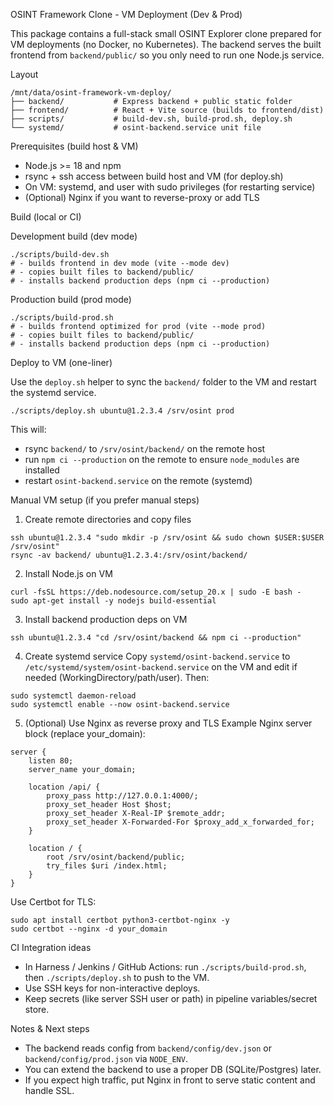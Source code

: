 OSINT Framework Clone - VM Deployment (Dev & Prod)

This package contains a full-stack small OSINT Explorer clone prepared for VM deployments (no Docker, no Kubernetes).
The backend serves the built frontend from `backend/public/` so you only need to run one Node.js service.

Layout
```
/mnt/data/osint-framework-vm-deploy/
├── backend/           # Express backend + public static folder
├── frontend/          # React + Vite source (builds to frontend/dist)
├── scripts/           # build-dev.sh, build-prod.sh, deploy.sh
└── systemd/           # osint-backend.service unit file
```

Prerequisites (build host & VM)
- Node.js >= 18 and npm
- rsync + ssh access between build host and VM (for deploy.sh)
- On VM: systemd, and user with sudo privileges (for restarting service)
- (Optional) Nginx if you want to reverse-proxy or add TLS

Build (local or CI)

Development build (dev mode)
```
./scripts/build-dev.sh
# - builds frontend in dev mode (vite --mode dev)
# - copies built files to backend/public/
# - installs backend production deps (npm ci --production)
```

Production build (prod mode)
```
./scripts/build-prod.sh
# - builds frontend optimized for prod (vite --mode prod)
# - copies built files to backend/public/
# - installs backend production deps (npm ci --production)
```

Deploy to VM (one-liner)

Use the `deploy.sh` helper to sync the `backend/` folder to the VM and restart the systemd service.

```
./scripts/deploy.sh ubuntu@1.2.3.4 /srv/osint prod
```

This will:
- rsync `backend/` to `/srv/osint/backend/` on the remote host
- run `npm ci --production` on the remote to ensure `node_modules` are installed
- restart `osint-backend.service` on the remote (systemd)

Manual VM setup (if you prefer manual steps)

1) Create remote directories and copy files
```
ssh ubuntu@1.2.3.4 "sudo mkdir -p /srv/osint && sudo chown $USER:$USER /srv/osint"
rsync -av backend/ ubuntu@1.2.3.4:/srv/osint/backend/
```

2) Install Node.js on VM
```
curl -fsSL https://deb.nodesource.com/setup_20.x | sudo -E bash -
sudo apt-get install -y nodejs build-essential
```

3) Install backend production deps on VM
```
ssh ubuntu@1.2.3.4 "cd /srv/osint/backend && npm ci --production"
```

4) Create systemd service
Copy `systemd/osint-backend.service` to `/etc/systemd/system/osint-backend.service` on the VM and edit if needed (WorkingDirectory/path/user). Then:
```
sudo systemctl daemon-reload
sudo systemctl enable --now osint-backend.service
```

5) (Optional) Use Nginx as reverse proxy and TLS
Example Nginx server block (replace your_domain):
```
server {
    listen 80;
    server_name your_domain;

    location /api/ {
        proxy_pass http://127.0.0.1:4000/;
        proxy_set_header Host $host;
        proxy_set_header X-Real-IP $remote_addr;
        proxy_set_header X-Forwarded-For $proxy_add_x_forwarded_for;
    }

    location / {
        root /srv/osint/backend/public;
        try_files $uri /index.html;
    }
}
```
Use Certbot for TLS:
```
sudo apt install certbot python3-certbot-nginx -y
sudo certbot --nginx -d your_domain
```

CI Integration ideas
- In Harness / Jenkins / GitHub Actions: run `./scripts/build-prod.sh`, then `./scripts/deploy.sh` to push to the VM.
- Use SSH keys for non-interactive deploys.
- Keep secrets (like server SSH user or path) in pipeline variables/secret store.

Notes & Next steps
- The backend reads config from `backend/config/dev.json` or `backend/config/prod.json` via `NODE_ENV`.
- You can extend the backend to use a proper DB (SQLite/Postgres) later.
- If you expect high traffic, put Nginx in front to serve static content and handle SSL.
